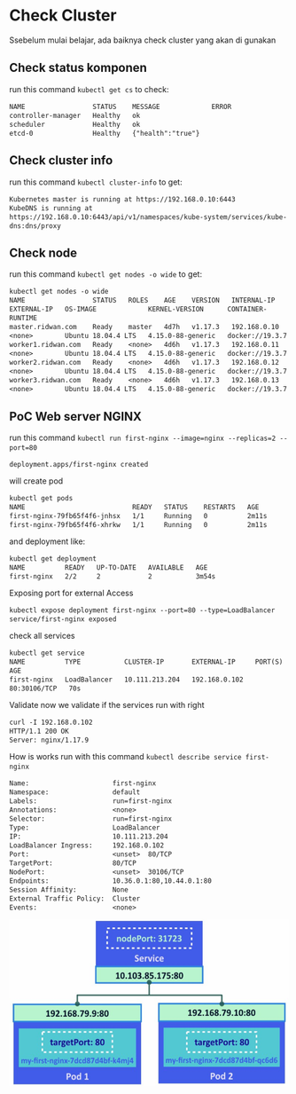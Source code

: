 # Check Cluster

Ssebelum mulai belajar, ada baiknya check cluster yang akan di gunakan

## Check status komponen

run this command `kubectl get cs` to check:
```
NAME                 STATUS    MESSAGE             ERROR
controller-manager   Healthy   ok
scheduler            Healthy   ok
etcd-0               Healthy   {"health":"true"}
```

## Check cluster info
run this command `kubectl cluster-info` to get:

```
Kubernetes master is running at https://192.168.0.10:6443
KubeDNS is running at https://192.168.0.10:6443/api/v1/namespaces/kube-system/services/kube-dns:dns/proxy

```

## Check node
run this command `kubectl get nodes -o wide` to get:

```
kubectl get nodes -o wide
NAME                 STATUS   ROLES    AGE    VERSION   INTERNAL-IP    EXTERNAL-IP   OS-IMAGE             KERNEL-VERSION      CONTAINER-RUNTIME
master.ridwan.com    Ready    master   4d7h   v1.17.3   192.168.0.10   <none>        Ubuntu 18.04.4 LTS   4.15.0-88-generic   docker://19.3.7
worker1.ridwan.com   Ready    <none>   4d6h   v1.17.3   192.168.0.11   <none>        Ubuntu 18.04.4 LTS   4.15.0-88-generic   docker://19.3.7
worker2.ridwan.com   Ready    <none>   4d6h   v1.17.3   192.168.0.12   <none>        Ubuntu 18.04.4 LTS   4.15.0-88-generic   docker://19.3.7
worker3.ridwan.com   Ready    <none>   4d6h   v1.17.3   192.168.0.13   <none>        Ubuntu 18.04.4 LTS   4.15.0-88-generic   docker://19.3.7

```

## PoC Web server NGINX
run this command `kubectl run first-nginx --image=nginx --replicas=2 --port=80`
```
deployment.apps/first-nginx created
```

will create pod
```
kubectl get pods
NAME                           READY   STATUS    RESTARTS   AGE
first-nginx-79fb65f4f6-jnhsx   1/1     Running   0          2m11s
first-nginx-79fb65f4f6-xhrkw   1/1     Running   0          2m11s
```

and deployment like:
```
kubectl get deployment
NAME          READY   UP-TO-DATE   AVAILABLE   AGE
first-nginx   2/2     2            2           3m54s
```

Exposing port for external Access
```
kubectl expose deployment first-nginx --port=80 --type=LoadBalancer
service/first-nginx exposed
```

check all services
```
kubectl get service
NAME          TYPE           CLUSTER-IP       EXTERNAL-IP     PORT(S)        AGE
first-nginx   LoadBalancer   10.111.213.204   192.168.0.102   80:30106/TCP   70s
```

Validate
now we validate if the services run with right 
```
curl -I 192.168.0.102
HTTP/1.1 200 OK
Server: nginx/1.17.9

```

How is works
run with this command `kubectl describe service first-nginx`
```
Name:                     first-nginx
Namespace:                default
Labels:                   run=first-nginx
Annotations:              <none>
Selector:                 run=first-nginx
Type:                     LoadBalancer
IP:                       10.111.213.204
LoadBalancer Ingress:     192.168.0.102
Port:                     <unset>  80/TCP
TargetPort:               80/TCP
NodePort:                 <unset>  30106/TCP
Endpoints:                10.36.0.1:80,10.44.0.1:80
Session Affinity:         None
External Traffic Policy:  Cluster
Events:                   <none>
```

![](img/firsnginx.png)
